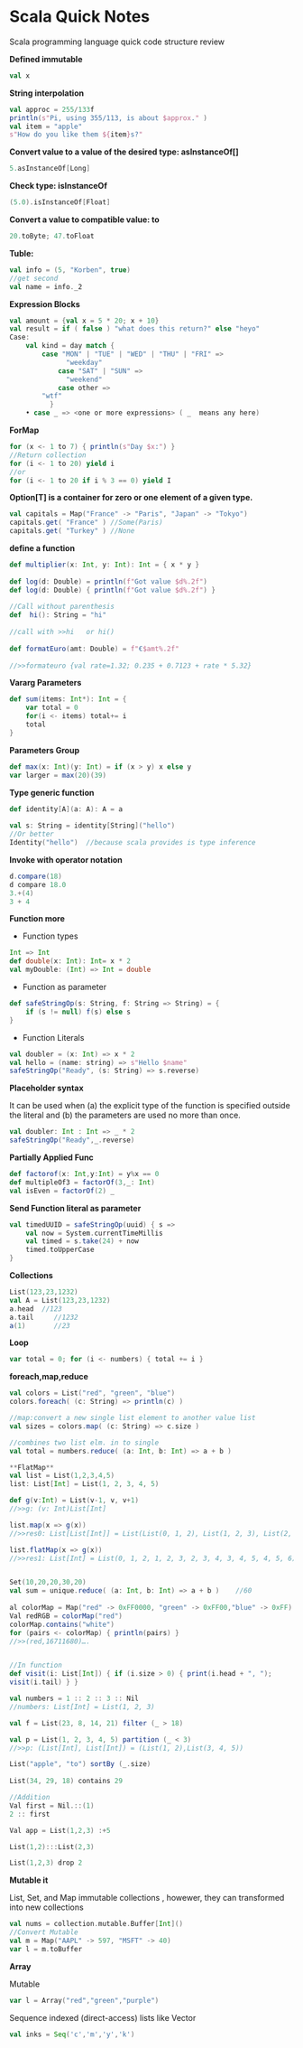# Scala Quick Notes
Scala programming language quick code structure review

**Defined immutable** 
```scala
val x 
```

**String interpolation**
```scala
val approc = 255/133f
println(s"Pi, using 355/113, is about $approx." )
val item = "apple"
s"How do you like them ${item}s?"
```

**Convert  value to a value of the desired type: asInstanceOf[<type>]**
```scala
5.asInstanceOf[Long]
```

**Check type: isInstanceOf**
```scala
(5.0).isInstanceOf[Float]
```

**Convert a value to compatible value: to<type>**
```scala
20.toByte; 47.toFloat
```

**Tuble:**
```scala
val info = (5, "Korben", true)
//get second
val name = info._2
```
**Expression Blocks**
```scala
val amount = {val x = 5 * 20; x + 10}
val result = if ( false ) "what does this return?" else "heyo"
Case:
  	val kind = day match {
		case "MON" | "TUE" | "WED" | "THU" | "FRI" =>
	          "weekday"
	        case "SAT" | "SUN" =>
	          "weekend"
	        case other => 
		"wtf"
	      }
	• case _ => <one or more expressions> ( _  means any here)
```
**ForMap**
```scala
for (x <- 1 to 7) { println(s"Day $x:") }
//Return collection 
for (i <- 1 to 20) yield i
//or
for (i <- 1 to 20 if i % 3 == 0) yield I
```	
**Option[T] is a container for zero or one element of a given type.**
```scala
val capitals = Map("France" -> "Paris", "Japan" -> "Tokyo")
capitals.get( "France" ) //Some(Paris)
capitals.get( "Turkey" ) //None
```	
**define a function**
```scala
def multiplier(x: Int, y: Int): Int = { x * y }
	
def log(d: Double) = println(f"Got value $d%.2f")
def log(d: Double) { println(f"Got value $d%.2f") }
	
//Call without parenthesis
def  hi(): String = "hi"
	
//call with >>hi   or hi()
		
def formatEuro(amt: Double) = f"€$amt%.2f"
		
//>>formateuro {val rate=1.32; 0.235 + 0.7123 + rate * 5.32}
```
**Vararg Parameters**
```scala
def sum(items: Int*): Int = {
	var total = 0
	for(i <- items) total+= i
	total
}
```
**Parameters Group**
```scala
def max(x: Int)(y: Int) = if (x > y) x else y
var larger = max(20)(39)
```
**Type generic function**
```scala
def identity[A](a: A): A = a
	
val s: String = identity[String]("hello")   
//Or better
Identity("hello")  //because scala provides is type inference
```
**Invoke with operator notation**
```scala
d.compare(18)
d compare 18.0
3.+(4)
3 + 4
```	
**Function more**
- Function types
```scala
Int => Int
def double(x: Int): Int= x * 2
val myDouble: (Int) => Int = double
```		
- Function as parameter
```scala
def safeStringOp(s: String, f: String => String) = {
	if (s != null) f(s) else s
}
```
- Function Literals
```scala
val doubler = (x: Int) => x * 2
val hello = (name: string) => s"Hello $name"
safeStringOp("Ready", (s: String) => s.reverse)
```
**Placeholder syntax**

It can be used when (a) the explicit type of the function is specified outside the literal and (b) the parameters are used no more than once.
```scala
val doubler: Int : Int => _ * 2
safeStringOp("Ready",_.reverse)
```
**Partially Applied Func**
```scala
def factorof(x: Int,y:Int) = y%x == 0
def multipleOf3 = factorOf(3,_: Int)
val isEven = factorOf(2) _
```

**Send Function literal as parameter**
```scala
val timedUUID = safeStringOp(uuid) { s =>
	val now = System.currentTimeMillis
	val timed = s.take(24) + now
	timed.toUpperCase
}
```
**Collections**
```scala
List(123,23,1232)
val A = List(123,23,1232)
a.head  //123
a.tail     //1232
a(1)       //23
```
**Loop**
```scala
var total = 0; for (i <- numbers) { total += i }
```

**foreach,map,reduce**

```scala
val colors = List("red", "green", "blue")
colors.foreach( (c: String) => println(c) )

//map:convert a new single list element to another value list
val sizes = colors.map( (c: String) => c.size )

//combines two list elm. in to single
val total = numbers.reduce( (a: Int, b: Int) => a + b )

**FlatMap**
val list = List(1,2,3,4,5)
list: List[Int] = List(1, 2, 3, 4, 5)

def g(v:Int) = List(v-1, v, v+1)
//>>g: (v: Int)List[Int]

list.map(x => g(x))
//>>res0: List[List[Int]] = List(List(0, 1, 2), List(1, 2, 3), List(2, 3, 4), List(3, 4, 5), List(4, 5, 6))

list.flatMap(x => g(x))
//>>res1: List[Int] = List(0, 1, 2, 1, 2, 3, 2, 3, 4, 3, 4, 5, 4, 5, 6)


Set(10,20,20,30,20)
val sum = unique.reduce( (a: Int, b: Int) => a + b )    //60
    
al colorMap = Map("red" -> 0xFF0000, "green" -> 0xFF00,"blue" -> 0xFF)
Val redRGB = colorMap("red")
colorMap.contains("white")
for (pairs <- colorMap) { println(pairs) }
//>>(red,16711680)….


//In function
def visit(i: List[Int]) { if (i.size > 0) { print(i.head + ", ");
visit(i.tail) } }

val numbers = 1 :: 2 :: 3 :: Nil
//numbers: List[Int] = List(1, 2, 3)

val f = List(23, 8, 14, 21) filter (_ > 18)

val p = List(1, 2, 3, 4, 5) partition (_ < 3)
//>>p: (List[Int], List[Int]) = (List(1, 2),List(3, 4, 5))

List("apple", "to") sortBy (_.size)
 
List(34, 29, 18) contains 29

//Addition
Val first = Nil.::(1)
2 :: first

Val app = List(1,2,3) :+5

List(1,2):::List(2,3)

List(1,2,3) drop 2
```


**Mutable it**

List, Set, and Map immutable collections , howewer, they can transformed into new collections
```scala
val nums = collection.mutable.Buffer[Int]()
//Convert Mutable
val m = Map("AAPL" -> 597, "MSFT" -> 40)
var l = m.toBuffer
```


**Array**

Mutable
```scala
var l = Array("red","green","purple")
```

Sequence
indexed (direct-access) lists like Vector
```scala
val inks = Seq('c','m','y','k')
```

